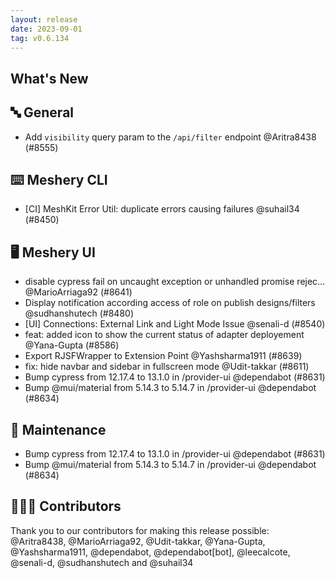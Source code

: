 ```yaml
---
layout: release
date: 2023-09-01
tag: v0.6.134
---
```


## What's New
## 🔤 General
- Add `visibility` query param to the `/api/filter` endpoint @Aritra8438 (#8555)

## ⌨️ Meshery CLI

- [CI] MeshKit Error Util: duplicate errors causing failures @suhail34 (#8450)

## 🖥 Meshery UI

- disable cypress fail on uncaught exception or unhandled promise rejec… @MarioArriaga92 (#8641)
- Display notification according access of role on publish designs/filters @sudhanshutech (#8480)
- [UI] Connections: External Link and Light Mode Issue @senali-d (#8540)
- feat: added icon to show the current status of adapter deployement @Yana-Gupta (#8586)
- Export RJSFWrapper to Extension Point @Yashsharma1911 (#8639)
- fix: hide navbar and sidebar in fullscreen mode @Udit-takkar (#8611)
- Bump cypress from 12.17.4 to 13.1.0 in /provider-ui @dependabot (#8631)
- Bump @mui/material from 5.14.3 to 5.14.7 in /provider-ui @dependabot (#8634)

## 🧰 Maintenance

- Bump cypress from 12.17.4 to 13.1.0 in /provider-ui @dependabot (#8631)
- Bump @mui/material from 5.14.3 to 5.14.7 in /provider-ui @dependabot (#8634)

## 👨🏽‍💻 Contributors

Thank you to our contributors for making this release possible:
@Aritra8438, @MarioArriaga92, @Udit-takkar, @Yana-Gupta, @Yashsharma1911, @dependabot, @dependabot[bot], @leecalcote, @senali-d, @sudhanshutech and @suhail34
